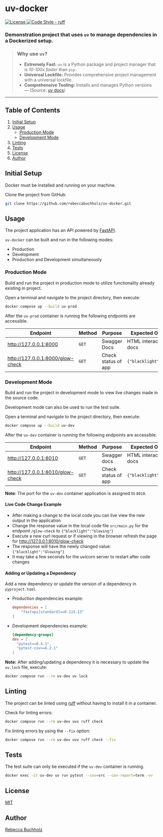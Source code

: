 # uv-docker

<div>
    <a href="https://github.com/rebeccabuchholz/uv-docker/blob/main/LICENSE" target="_blank">
      <img alt="License" src="https://img.shields.io/pypi/l/websnap?color=%232780C1">
    </a>
    <a href="https://docs.astral.sh/ruff" target="_blank">
       <img alt="Code Style - ruff" src="https://img.shields.io/badge/style-ruff-41B5BE?style=flat">
    </a>
</div>

### Demonstration project that uses `uv` to manage dependencies in a Dockerized setup.

> ### **Why use `uv`?**
> - **Extremely Fast:** `uv` is a Python package and project manager that is _10-100x faster_ than `pip`. 
> - **Universal Lockfile:** Provides comprehensive project management with a universal lockfile.
> - **Comprehensive Tooling:** Installs and manages Python versions <br>
> — (Source: [uv docs](https://docs.astral.sh/uv/))

---


## Table of Contents
1. [Initial Setup](#initial-setup)
2. [Usage](#usage)
   - [Production Mode](#production-mode)
   - [Development Mode](#development-mode)
3. [Linting](#linting)
4. [Tests](#tests)
5. [License](#license)
6. [Author](#Author)


## Initial Setup

Docker must be installed and running on your machine. 

Clone the project from GitHub: 

```bash
git clone https://github.com/rebeccabuchholz/uv-docker.git
```


## Usage

The project application has an API powered by [FastAPI](https://fastapi.tiangolo.com).

`uv-docker` can be built and run in the following modes:
- Production 
- Development 
- Production and Development simultaneously  

### Production Mode

Build and run the project in production mode to utilize functionality already existing in project.  

Open a terminal and navigate to the project directory, then execute:
```bash
docker compose up --build uv-prod
```

After the ```uv-prod``` container is running the following endpoints are accessible.

| Endpoint                         | Method    | Purpose             | Expected Output           |
|----------------------------------|-----------|---------------------|---------------------------|
| http://127.0.0.1:8000            | ```GET``` | Swagger Docs        | HTML interactive docs     |
| http://127.0.0.1:8000/glow-check | ```GET``` | Check status of app | ```{"blacklight":"ON"}``` |

### Development Mode

Build and run the project in development mode to view live changes made in the source code.

Development mode can also be used to run the test suite. 

Open a terminal and navigate to the project directory, then execute:
```bash
docker compose up --build uv-dev
```

After the ```uv-dev``` container is running the following endpoints are accessible.

| Endpoint                         | Method    | Purpose             | Expected Output           |
|----------------------------------|-----------|---------------------|---------------------------|
| http://127.0.0.1:8010            | ```GET``` | Swagger docs        | HTML interactive docs     |
| http://127.0.0.1:8010/glow-check | ```GET``` | Check status of app | ```{"blacklight":"ON"}``` |

**Note**: The port for the ```uv-dev``` container application is assigned to ```8010```.

#### Live Code Change Example
- After making a change to the local code you can live view the new output in the application
- Change the response value in the local code file ```src/main.py``` for the endpoint ```/glow-check``` to `{"blacklight":"Glowing"}`
- Execute a new curl request or if viewing in the browser refresh the page for http://127.0.0.1:8010/glow-check 
- The response will have the newly changed value: `{"blacklight":"Glowing"}`
- It may take a few seconds for the uvicorn server to restart after code changes


#### Adding or Updating a Dependency 

Add a new dependency or update the version of a dependency in `pyproject.toml`.
- Production dependencies example:
  ```toml
  dependencies = [
      "fastapi[standard]==0.115.13"
  ] 
  ```
- Development dependencies example:
  ```toml
  [dependency-groups]
  dev = [
    "pytest>=8.4.1",
    "pytest-cov>=6.2.1"
  ] 
  ```

**Note:** After adding/updating a dependency it is necessary to update the `uv.lock` file, execute:
```bash
docker compose run --rm uv-dev uv lock 
```


## Linting

The project can be linted using [ruff](https://docs.astral.sh/ruff/) without having to install it in a container.

Check for linting errors:
```bash
docker compose run --rm uv-dev uvx ruff check
```

Fix linting errors by using the ```--fix``` option: 
```bash
docker compose run --rm uv-dev uvx ruff check --fix
```


## Tests

The test suite can only be executed if the ```uv-dev``` container is running.  
```bash
docker exec -it uv-dev uv run pytest --cov=src --cov-report=term -vv
```

## License

[MIT](https://raw.githubusercontent.com/rebeccabuchholz/uv-docker/refs/heads/main/LICENSE)


## Author

<a href="http://www.linkedin.com/in/rebeccabuchholz" target="_blank">Rebecca Buchholz</a>